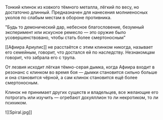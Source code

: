 
Тонкий клинок из ковкого тёмного металла, лёгкий по весу, но достаточно длинный. Предназначен для нанесения молниеносных уколов по слабым местам в обороне противника.

"Будь то демонический дар, небесное благословение, безумный эксперимент или искусное ремесло — это оружие было усовершенствовано, чтобы стать более смертоносным"

[[Афиира Ариулис]] не расстаётся с этим клинком никогда, называет его семейным, говорит, что достался ей по наследству. Незнакомцам говорит, что забрала его с трупа. 

От лезвия исходит лёгкая тёмно-серая дымка, когда Афиира входит в резонанс с клинком во время боя — дымки становится сильно больше и она становится чёрной, а сам клинок становится ещё более смертоносным.

Клинок не принимает других существ и владельцев, все желающие его потрогать или изучить — огребают дохуяллион то ли некротиком, то ли психиком.



![[Spiral.jpg]]  
